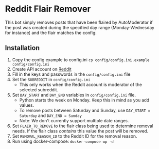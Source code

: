 # Reddit Flair Remover

This bot simply removes posts that have been flaired by AutoModerator if the post was created during the
specified day range (Monday-Wednesday for instance) and the flair matches the config.


## Installation
 1. Copy the config example to config.ini
 `cp config/config.ini.example config/config.ini`
 2. Create API account on [Reddit](https://www.reddit.com/dev/api/)
 3. Fill in the keys and passwords in the `config/config.ini` file
 4. Set the `SUBREDDIT` in `config/config.ini`
     - This only works when the Reddit account is moderator of the selected subreddit.
 5. Set `DAY_START` and `DAY_END` variables in `config/config.ini` file.
     - Python starts the week on Monday.  Keep this in mind as you add values.
     - To remove posts between Saturday and Sunday, use `DAY_START = Saturday` and `DAY_END = Sunday`
     - Note: We don't currently support multiple date ranges.
 6. Set `FLAIR_TO_REMOVE` to the flair class being used to determine removal needs.  If the flair class *contains* this value the post will be removed.
 7. Set `REMOVAL_REASON_ID` to the Reddit ID for the removal reason.
 8. Run using docker-compose:
    `docker-compose up -d`
